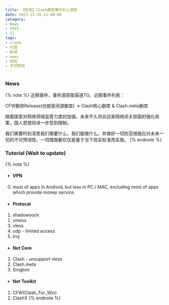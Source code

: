 ```yaml
---
title: 【信息】Clash删库事件引人深思
date: 2023-11-28 21:40:00
category: 
- News
- 2023
- 11
tags: 
- clash
- 代理
- 新闻
- news
- 风险
- 不可预测
---
```


### News
{% note %}
近期事件，事件源获取渠道TG。近期事件列表：

CFW删除Release(也就是闭源删库) -> Clash核心删库 & Clash.meta删库

随着国家对网络领域监管力度的加强，未来不久将会迎来网络闭关锁国的强化政策，国人思想将进一步受到限制。

我们需要时刻深思我们需要什么，我们能做什么，并做好一切防范措施应对未来一切的不可预测性。一切措施都仅仅是基于当下现实标准而实施。
{% endnote %}

### Tutorial (Wait to update)
{% note %}
- #### VPN
0. most of apps in Android, but less in PC / MAC, excluding most of apps which provide money service.
- #### Protocal
1. shadowsock
2. vmess
3. vless
4. udp - limited access
5. troj
- #### Net Core
1. Clash - unsupport vless
2. Clash.meta
3. Singbox
- #### Net Toolkit
1. CFW(Clash_For_Win)
2. ClashX 
{% endnote %}